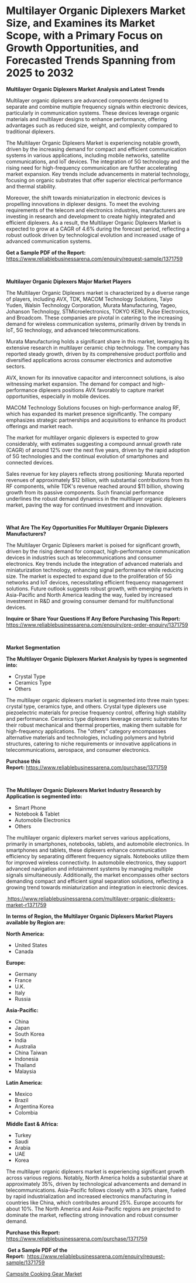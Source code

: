 <p><h1>Multilayer Organic Diplexers Market Size, and Examines its Market Scope, with a Primary Focus on Growth Opportunities, and Forecasted Trends Spanning from 2025 to 2032</h1></p><p><strong>Multilayer Organic Diplexers Market Analysis and Latest Trends</strong></p>
<p><p>Multilayer organic diplexers are advanced components designed to separate and combine multiple frequency signals within electronic devices, particularly in communication systems. These devices leverage organic materials and multilayer designs to enhance performance, offering advantages such as reduced size, weight, and complexity compared to traditional diplexers. </p><p>The Multilayer Organic Diplexers Market is experiencing notable growth, driven by the increasing demand for compact and efficient communication systems in various applications, including mobile networks, satellite communications, and IoT devices. The integration of 5G technology and the rising need for high-frequency communication are further accelerating market expansion. Key trends include advancements in material technology, focusing on organic substrates that offer superior electrical performance and thermal stability.</p><p>Moreover, the shift towards miniaturization in electronic devices is propelling innovations in diplexer designs. To meet the evolving requirements of the telecom and electronics industries, manufacturers are investing in research and development to create highly integrated and efficient diplexers. As a result, the Multilayer Organic Diplexers Market is expected to grow at a CAGR of 4.6% during the forecast period, reflecting a robust outlook driven by technological evolution and increased usage of advanced communication systems.</p></p>
<p><strong>Get a Sample PDF of the Report:&nbsp;</strong> <a href="https://www.reliablebusinessarena.com/enquiry/request-sample/1371759?utm_campaign=2868&utm_medium=2&utm_source=Github&utm_content=ia&utm_term=22032025&utm_id=multilayer-organic-diplexers">https://www.reliablebusinessarena.com/enquiry/request-sample/1371759</a></p>
<p>&nbsp;</p>
<p><strong>Multilayer Organic Diplexers Major Market Players</strong></p>
<p><p>The Multilayer Organic Diplexers market is characterized by a diverse range of players, including AVX, TDK, MACOM Technology Solutions, Taiyo Yuden, Walsin Technology Corporation, Murata Manufacturing, Yageo, Johanson Technology, STMicroelectronics, TOKYO KEIKI, Pulse Electronics, and Broadcom. These companies are pivotal in catering to the increasing demand for wireless communication systems, primarily driven by trends in IoT, 5G technology, and advanced telecommunications.</p><p>Murata Manufacturing holds a significant share in this market, leveraging its extensive research in multilayer ceramic chip technology. The company has reported steady growth, driven by its comprehensive product portfolio and diversified applications across consumer electronics and automotive sectors.</p><p>AVX, known for its innovative capacitor and interconnect solutions, is also witnessing market expansion. The demand for compact and high-performance diplexers positions AVX favorably to capture market opportunities, especially in mobile devices.</p><p>MACOM Technology Solutions focuses on high-performance analog RF, which has expanded its market presence significantly. The company emphasizes strategic partnerships and acquisitions to enhance its product offerings and market reach.</p><p>The market for multilayer organic diplexers is expected to grow considerably, with estimates suggesting a compound annual growth rate (CAGR) of around 12% over the next five years, driven by the rapid adoption of 5G technologies and the continual evolution of smartphones and connected devices.</p><p>Sales revenue for key players reflects strong positioning: Murata reported revenues of approximately $12 billion, with substantial contributions from its RF components, while TDK's revenue reached around $11 billion, showing growth from its passive components. Such financial performance underlines the robust demand dynamics in the multilayer organic diplexers market, paving the way for continued investment and innovation.</p></p>
<p>&nbsp;</p>
<p><strong>What Are The Key Opportunities For Multilayer Organic Diplexers Manufacturers?</strong></p>
<p><p>The Multilayer Organic Diplexers market is poised for significant growth, driven by the rising demand for compact, high-performance communication devices in industries such as telecommunications and consumer electronics. Key trends include the integration of advanced materials and miniaturization technology, enhancing signal performance while reducing size. The market is expected to expand due to the proliferation of 5G networks and IoT devices, necessitating efficient frequency management solutions. Future outlook suggests robust growth, with emerging markets in Asia-Pacific and North America leading the way, fueled by increased investment in R&D and growing consumer demand for multifunctional devices.</p></p>
<p><strong>Inquire or Share Your Questions If Any Before Purchasing This Report:</strong> <a href="https://www.reliablebusinessarena.com/enquiry/pre-order-enquiry/1371759?utm_campaign=2868&utm_medium=2&utm_source=Github&utm_content=ia&utm_term=22032025&utm_id=multilayer-organic-diplexers">https://www.reliablebusinessarena.com/enquiry/pre-order-enquiry/1371759</a></p>
<p>&nbsp;</p>
<p><strong>Market Segmentation</strong></p>
<p><strong>The Multilayer Organic Diplexers Market Analysis by types is segmented into:</strong></p>
<p><ul><li>Crystal Type</li><li>Ceramics Type</li><li>Others</li></ul></p>
<p><p>The multilayer organic diplexers market is segmented into three main types: crystal type, ceramics type, and others. Crystal type diplexers use piezoelectric materials for precise frequency control, offering high stability and performance. Ceramics type diplexers leverage ceramic substrates for their robust mechanical and thermal properties, making them suitable for high-frequency applications. The "others" category encompasses alternative materials and technologies, including polymers and hybrid structures, catering to niche requirements or innovative applications in telecommunications, aerospace, and consumer electronics.</p></p>
<p><strong>Purchase this Report:&nbsp;</strong><a href="https://www.reliablebusinessarena.com/purchase/1371759?utm_campaign=2868&utm_medium=2&utm_source=Github&utm_content=ia&utm_term=22032025&utm_id=multilayer-organic-diplexers">https://www.reliablebusinessarena.com/purchase/1371759</a></p>
<p>&nbsp;</p>
<p><strong>The Multilayer Organic Diplexers Market Industry Research by Application is segmented into:</strong></p>
<p><ul><li>Smart Phone</li><li>Notebook & Tablet</li><li>Automobile Electronics</li><li>Others</li></ul></p>
<p><p>The multilayer organic diplexers market serves various applications, primarily in smartphones, notebooks, tablets, and automobile electronics. In smartphones and tablets, these diplexers enhance communication efficiency by separating different frequency signals. Notebooks utilize them for improved wireless connectivity. In automobile electronics, they support advanced navigation and infotainment systems by managing multiple signals simultaneously. Additionally, the market encompasses other sectors demanding compact and efficient signal separation solutions, reflecting a growing trend towards miniaturization and integration in electronic devices.</p></p>
<p><a href="https://www.reliablebusinessarena.com/multilayer-organic-diplexers-market-r1371759?utm_campaign=2868&utm_medium=2&utm_source=Github&utm_content=ia&utm_term=22032025&utm_id=multilayer-organic-diplexers">&nbsp;https://www.reliablebusinessarena.com/multilayer-organic-diplexers-market-r1371759</a></p>
<p><strong>In terms of Region, the Multilayer Organic Diplexers Market Players available by Region are:</strong></p>
<p>
    <p> <strong> North America: </strong>
        <ul>
            <li>United States</li>
            <li>Canada</li>
        </ul>
        </p> 
    <p> <strong> Europe: </strong>
        <ul>
            <li>Germany</li>
            <li>France</li>
            <li>U.K.</li>
            <li>Italy</li>
            <li>Russia</li>
        </ul>
        </p> 
    <p> <strong> Asia-Pacific: </strong>
        <ul>
            <li>China</li>
            <li>Japan</li>
            <li>South Korea</li>
            <li>India</li>
            <li>Australia</li>
            <li>China Taiwan</li>
            <li>Indonesia</li>
            <li>Thailand</li>
            <li>Malaysia</li>
        </ul>
        </p> 
    <p> <strong> Latin America: </strong>
        <ul>
            <li>Mexico</li>
            <li>Brazil</li>
            <li>Argentina Korea</li>
            <li>Colombia</li>
        </ul>
        </p> 
    <p> <strong> Middle East & Africa: </strong>
        <ul>
            <li>Turkey</li>
            <li>Saudi</li>
            <li>Arabia</li>
            <li>UAE</li>
            <li>Korea</li>
        </ul>
    </p>
    </p>
<p><p>The multilayer organic diplexers market is experiencing significant growth across various regions. Notably, North America holds a substantial share at approximately 35%, driven by technological advancements and demand in telecommunications. Asia-Pacific follows closely with a 30% share, fueled by rapid industrialization and increased electronics manufacturing in countries like China, which contributes around 25%. Europe accounts for about 10%. The North America and Asia-Pacific regions are projected to dominate the market, reflecting strong innovation and robust consumer demand.</p></p>
<p><strong>Purchase this Report: </strong><a href="https://www.reliablebusinessarena.com/purchase/1371759?utm_campaign=2868&utm_medium=2&utm_source=Github&utm_content=ia&utm_term=22032025&utm_id=multilayer-organic-diplexers">https://www.reliablebusinessarena.com/purchase/1371759</a></p>
<p>&nbsp;<strong>Get a Sample PDF of the Report:&nbsp;&nbsp;</strong><a href="https://www.reliablebusinessarena.com/enquiry/request-sample/1371759?utm_campaign=2868&utm_medium=2&utm_source=Github&utm_content=ia&utm_term=22032025&utm_id=multilayer-organic-diplexers">https://www.reliablebusinessarena.com/enquiry/request-sample/1371759</a></p>
<p><strong></strong></p>
<p><p><a href="https://github.com/hunanuzmez/Market-Research-Report-List-1/blob/main/campsite-cooking-gear-market.md?utm_campaign=2868&utm_medium=2&utm_source=Github&utm_content=ia&utm_term=22032025&utm_id=multilayer-organic-diplexers">Campsite Cooking Gear Market</a></p></p>